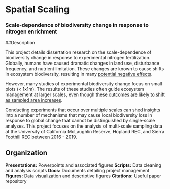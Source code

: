 # Spatial Scaling

### Scale-dependence of biodiversity change in response to nitrogen enrichment

##Description

This project details dissertation research on the scale-dependence of biodiversity change in response to experimental nitrogen fertilization. Globally, humans have caused dramatic changes in land use, disturbance frequency, and nutrient limitation. These changes are known to cause shifts in ecosystem biodiversity, resulting in many [potential negative effects](https://www.nature.com/articles/nature11148). 

However, many studies of experimental biodiversity change focus on small plots (< 1x1m). The results of these studies often guide ecosystem management at larger scales, even though [these outcomes are likely to shift as sampled area increases](https://onlinelibrary.wiley.com/doi/full/10.1111/ele.13151).  

Conducting experiments that occur over multiple scales can shed insights into a number of mechanisms that may cause local biodiversity loss in response to global change that cannot be distinguished by single-scale analyses. This project focuses on the analysis of multi-scale sampling data at the University of California McLaughlin Reserve, Hopland REC, and Sierra Foothill REC between 2016 - 2019.

## Organization

**Presentations:** Powerpoints and associated figures 
**Scripts:** Data cleaning and analysis scripts 
**Docs:** Documents detailing project management 
**Figures:** Data visualization and descriptive figures 
**Citations:** Useful paper repository 

